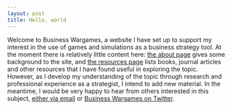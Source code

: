 ```yaml
---
layout: post
title: Hello, world
---
```


Welcome to Business Wargames, a website I have set up to support my interest in the use of games and simulations as a business strategy tool. At the moment there is relatively little content here: [the about page](/about) gives some background to the site, and [the resources page](/resources) lists books, journal articles and other resources that I have found useful in exploring the topic. However, as I develop my understanding of the topic through research and professional experience as a strategist, I intend to add new material. In the meantime, I would be very happy to hear from others interested in this subject, [either via email](mailto:contact@businesswargames.org) or [Business Wargames on Twitter](https://twitter.com/buswargames).

